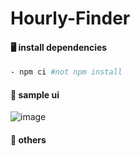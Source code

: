 # Hourly-Finder

#### :desktop_computer: install dependencies
```bash
- npm ci #not npm install
```

#### :newspaper: sample ui
![image](https://user-images.githubusercontent.com/29564029/152134566-60511c7d-a049-4ba0-8187-ece13c9eaf12.png)

#### :dvd: others
```
```
